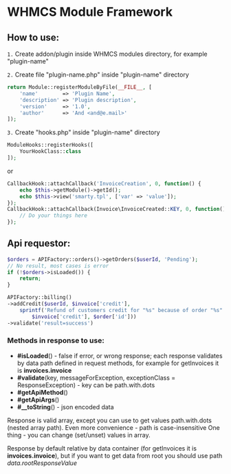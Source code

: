 # WHMCS Module Framework

## How to use:
`1.` Create addon/plugin inside WHMCS modules directory, for example "plugin-name"

`2.` Create file "plugin-name.php" inside "plugin-name" directory
```php
return Module::registerModuleByFile(__FILE__, [
    'name'        => 'Plugin Name',
    'description' => 'Plugin description',
    'version'     => '1.0',
    'author'      => 'And <and@e.mail>'
]);
```
`3.` Create "hooks.php" inside "plugin-name" directory

```php
ModuleHooks::registerHooks([
    YourHookClass::class
]);
```

or 
```php
CallbackHook::attachCallback('InvoiceCreation', 0, function() {
    echo $this->getModule()->getId();
    echo $this->view('smarty.tpl', ['var' => 'value']);
});
CallbackHook::attachCallback(Invoice\InvoiceCreated::KEY, 0, function() {
    // Do your things here
});
```

## Api requestor:

```php
$orders = APIFactory::orders()->getOrders($userId, 'Pending');
// No result, most cases is error
if (!$orders->isLoaded()) {
    return;
}
```

```php
APIFactory::billing()
->addCredit($userId, $invoice['credit'],
    sprintf('Refund of customers credit for "%s" because of order "%s" cancellation (Blazing Dashboard Proxy)',
        $invoice['credit'], $order['id']))
->validate('result=success')
```

### Methods in response to use:
* **#isLoaded**() - false if error, or wrong response; each response validates by data path defined in request methods, for example for getInvoices it is **invoices.invoice** 
* **#validate**(key, messageForException, exceptionClass = ResponseException) - key can be path.with.dots
* **#getApiMethod**()
* **#getApiArgs**()
* **#__toString**() - json encoded data

Response is valid array, except you can use to get values path.with.dots (nested array path). Even more convenience - path is case-insensitive
One thing - you can change (set/unset) values in array.

Response by default relative by data container (for getInvoices it is **invoices.invoice**), but if you want to get data from root you should use path *data.rootResponseValue*